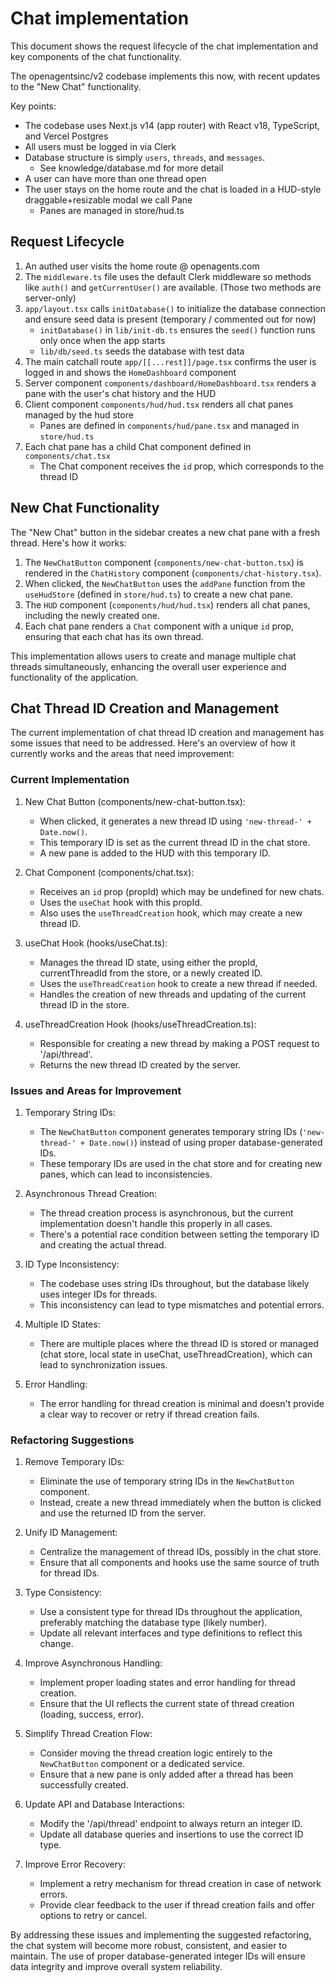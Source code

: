 # Chat implementation

This document shows the request lifecycle of the chat implementation and key components of the chat functionality.

The openagentsinc/v2 codebase implements this now, with recent updates to the "New Chat" functionality.

Key points:
- The codebase uses Next.js v14 (app router) with React v18, TypeScript, and Vercel Postgres
- All users must be logged in via Clerk
- Database structure is simply `users`, `threads`, and `messages`.
  - See knowledge/database.md for more detail
- A user can have more than one thread open
- The user stays on the home route and the chat is loaded in a HUD-style draggable+resizable modal we call Pane 
  - Panes are managed in store/hud.ts

## Request Lifecycle
1. An authed user visits the home route @ openagents.com
2. The `middleware.ts` file uses the default Clerk middleware so methods like `auth()` and `getCurrentUser()` are available. (Those two methods are server-only)
3. `app/layout.tsx` calls `initDatabase()` to initialize the database connection and ensure seed data is present (temporary / commented out for now)
   - `initDatabase()` in `lib/init-db.ts` ensures the `seed()` function runs only once when the app starts
   - `lib/db/seed.ts` seeds the database with test data
4. The main catchall route `app/[[...rest]]/page.tsx` confirms the user is logged in and shows the `HomeDashboard` component
5. Server component `components/dashboard/HomeDashboard.tsx` renders a pane with the user's chat history and the HUD
6. Client component `components/hud/hud.tsx` renders all chat panes managed by the hud store
   - Panes are defined in `components/hud/pane.tsx` and managed in `store/hud.ts`
7. Each chat pane has a child Chat component defined in `components/chat.tsx` 
   - The Chat component receives the `id` prop, which corresponds to the thread ID

## New Chat Functionality
The "New Chat" button in the sidebar creates a new chat pane with a fresh thread. Here's how it works:

1. The `NewChatButton` component (`components/new-chat-button.tsx`) is rendered in the `ChatHistory` component (`components/chat-history.tsx`).
2. When clicked, the `NewChatButton` uses the `addPane` function from the `useHudStore` (defined in `store/hud.ts`) to create a new chat pane.
3. The `HUD` component (`components/hud/hud.tsx`) renders all chat panes, including the newly created one.
4. Each chat pane renders a `Chat` component with a unique `id` prop, ensuring that each chat has its own thread.

This implementation allows users to create and manage multiple chat threads simultaneously, enhancing the overall user experience and functionality of the application.

## Chat Thread ID Creation and Management

The current implementation of chat thread ID creation and management has some issues that need to be addressed. Here's an overview of how it currently works and the areas that need improvement:

### Current Implementation

1. New Chat Button (components/new-chat-button.tsx):
   - When clicked, it generates a new thread ID using `'new-thread-' + Date.now()`.
   - This temporary ID is set as the current thread ID in the chat store.
   - A new pane is added to the HUD with this temporary ID.

2. Chat Component (components/chat.tsx):
   - Receives an `id` prop (propId) which may be undefined for new chats.
   - Uses the `useChat` hook with this propId.
   - Also uses the `useThreadCreation` hook, which may create a new thread ID.

3. useChat Hook (hooks/useChat.ts):
   - Manages the thread ID state, using either the propId, currentThreadId from the store, or a newly created ID.
   - Uses the `useThreadCreation` hook to create a new thread if needed.
   - Handles the creation of new threads and updating of the current thread ID in the store.

4. useThreadCreation Hook (hooks/useThreadCreation.ts):
   - Responsible for creating a new thread by making a POST request to '/api/thread'.
   - Returns the new thread ID created by the server.

### Issues and Areas for Improvement

1. Temporary String IDs:
   - The `NewChatButton` component generates temporary string IDs (`'new-thread-' + Date.now()`) instead of using proper database-generated IDs.
   - These temporary IDs are used in the chat store and for creating new panes, which can lead to inconsistencies.

2. Asynchronous Thread Creation:
   - The thread creation process is asynchronous, but the current implementation doesn't handle this properly in all cases.
   - There's a potential race condition between setting the temporary ID and creating the actual thread.

3. ID Type Inconsistency:
   - The codebase uses string IDs throughout, but the database likely uses integer IDs for threads.
   - This inconsistency can lead to type mismatches and potential errors.

4. Multiple ID States:
   - There are multiple places where the thread ID is stored or managed (chat store, local state in useChat, useThreadCreation), which can lead to synchronization issues.

5. Error Handling:
   - The error handling for thread creation is minimal and doesn't provide a clear way to recover or retry if thread creation fails.

### Refactoring Suggestions

1. Remove Temporary IDs:
   - Eliminate the use of temporary string IDs in the `NewChatButton` component.
   - Instead, create a new thread immediately when the button is clicked and use the returned ID from the server.

2. Unify ID Management:
   - Centralize the management of thread IDs, possibly in the chat store.
   - Ensure that all components and hooks use the same source of truth for thread IDs.

3. Type Consistency:
   - Use a consistent type for thread IDs throughout the application, preferably matching the database type (likely number).
   - Update all relevant interfaces and type definitions to reflect this change.

4. Improve Asynchronous Handling:
   - Implement proper loading states and error handling for thread creation.
   - Ensure that the UI reflects the current state of thread creation (loading, success, error).

5. Simplify Thread Creation Flow:
   - Consider moving the thread creation logic entirely to the `NewChatButton` component or a dedicated service.
   - Ensure that a new pane is only added after a thread has been successfully created.

6. Update API and Database Interactions:
   - Modify the '/api/thread' endpoint to always return an integer ID.
   - Update all database queries and insertions to use the correct ID type.

7. Improve Error Recovery:
   - Implement a retry mechanism for thread creation in case of network errors.
   - Provide clear feedback to the user if thread creation fails and offer options to retry or cancel.

By addressing these issues and implementing the suggested refactoring, the chat system will become more robust, consistent, and easier to maintain. The use of proper database-generated integer IDs will ensure data integrity and improve overall system reliability.